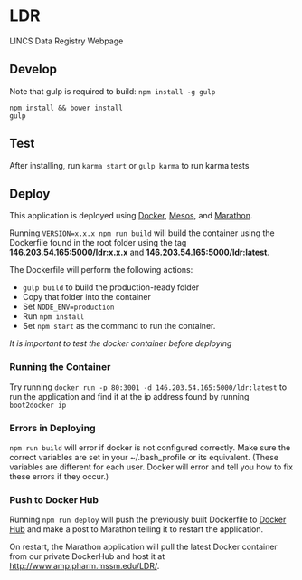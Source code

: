 # LDR #
LINCS Data Registry Webpage

## Develop ##
Note that gulp is required to build: `npm install -g gulp`
```
npm install && bower install
gulp
```

## Test ##
After installing, run `karma start` or `gulp karma` to run karma tests

## Deploy ##
This application is deployed using [Docker](https://www.docker.com/ "Docker Homepage"), [Mesos](http://mesos.apache.org/ "Mesos Homepage"), and [Marathon](https://mesosphere.github.io/marathon/ "Mesos Homepage").

Running `VERSION=x.x.x npm run build` will build the container using the Dockerfile found in the root folder using the tag **146.203.54.165:5000/ldr:x.x.x** and **146.203.54.165:5000/ldr:latest**.

The Dockerfile will perform the following actions:

- `gulp build` to build the production-ready folder
- Copy that folder into the container
- Set `NODE_ENV=production`
- Run `npm install`
- Set `npm start` as the command to run the container.

*It is important to test the docker container before deploying*

### Running the Container ###
Try running `docker run -p 80:3001 -d 146.203.54.165:5000/ldr:latest` to run the application and find it at the ip address found by running `boot2docker ip`

### Errors in Deploying ###
`npm run build` will error if docker is not configured correctly. Make sure the correct variables are set in your ~/.bash_profile or its equivalent. (These variables are different for each user. Docker will error and tell you how to fix these errors if they occur.)

### Push to Docker Hub ###
Running `npm run deploy` will push the previously built Dockerfile to [Docker Hub](https://hub.docker.com/account/signup/) and make a post to Marathon telling it to restart the application.

On restart, the Marathon application will pull the latest Docker container from our private DockerHub and host it at http://www.amp.pharm.mssm.edu/LDR/.